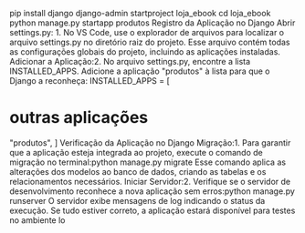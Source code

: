 pip install django
django-admin startproject loja_ebook
cd loja_ebook
python manage.py startapp produtos
Registro da Aplicação no Django
Abrir settings.py:
1.
No VS Code, use o explorador de arquivos para localizar o arquivo settings.py no diretório raiz do projeto.
Esse arquivo contém todas as configurações globais do projeto, incluindo as aplicações instaladas.
Adicionar a Aplicação:2.
No arquivo settings.py, encontre a lista INSTALLED_APPS.
Adicione a aplicação "produtos" à lista para que o Django a reconheça:
INSTALLED_APPS = [
# outras aplicações
"produtos",
]
Verificação da Aplicação no Django
Migração:1.
Para garantir que a aplicação esteja integrada ao projeto, execute o comando de migração no terminal:python
manage.py migrate
Esse comando aplica as alterações dos modelos ao banco de dados, criando as tabelas e os relacionamentos
necessários.
Iniciar Servidor:2.
Verifique se o servidor de desenvolvimento reconhece a nova aplicação sem erros:python manage.py runserver
O servidor exibe mensagens de log indicando o status da execução. Se tudo estiver correto, a aplicação estará
disponível para testes no ambiente lo
